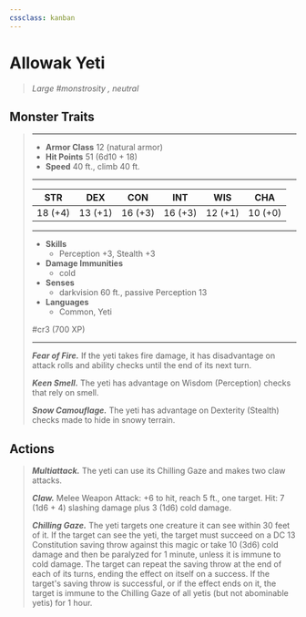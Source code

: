 ```yaml
---
cssclass: kanban
---
```


# Allowak Yeti
>*Large #monstrosity , neutral*
## Monster Traits
>___
>- **Armor Class** 12 (natural armor)
>- **Hit Points** 51 (6d10 + 18)
>- **Speed** 40 ft., climb 40 ft.
>___
>|STR|DEX|CON|INT|WIS|CHA|
>|:---:|:---:|:---:|:---:|:---:|:---:|
>|18 (+4)|13 (+1)|16 (+3)|16 (+3)|12 (+1)|10 (+0)|
>___
>- **Skills**
>	 - Perception +3, Stealth +3
>- **Damage Immunities**
>	 - cold
>- **Senses**
>	 - darkvision 60 ft., passive Perception 13
>- **Languages**
>	 - Common, Yeti
>
> #cr3 (700 XP)
>___
>***Fear of Fire.*** If the yeti takes fire damage, it has disadvantage on attack rolls and ability checks until the end of its next turn.  
>
>***Keen Smell.*** The yeti has advantage on Wisdom (Perception) checks that rely on smell.  
>
>***Snow Camouflage.*** The yeti has advantage on Dexterity (Stealth) checks made to hide in snowy terrain.  
>
## Actions
>***Multiattack.*** The yeti can use its Chilling Gaze and makes two claw attacks.  
>
>***Claw.*** Melee Weapon Attack: +6 to hit, reach 5 ft., one target. Hit: 7 (1d6 + 4) slashing damage plus 3 (1d6) cold damage.  
>
>***Chilling Gaze.*** The yeti targets one creature it can see within 30 feet of it. If the target can see the yeti, the target must succeed on a DC 13 Constitution saving throw against this magic or take 10 (3d6) cold damage and then be paralyzed for 1 minute, unless it is immune to cold damage. The target can repeat the saving throw at the end of each of its turns, ending the effect on itself on a success. If the target's saving throw is successful, or if the effect ends on it, the target is immune to the Chilling Gaze of all yetis (but not abominable yetis) for 1 hour.